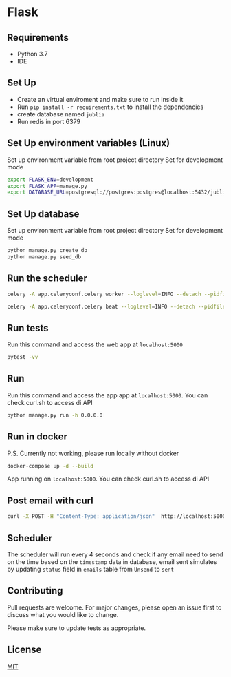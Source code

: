 # Flask

## Requirements

- Python 3.7
- IDE

## Set Up

- Create an virtual enviroment and make sure to run inside it
- Run `pip install -r requirements.txt` to install the dependencies
- create database named `jublia`
- Run redis in port 6379

## Set Up environment variables (Linux)

Set up environment variable from root project directory
Set for development mode

```bash
export FLASK_ENV=development
export FLASK_APP=manage.py
export DATABASE_URL=postgresql://postgres:postgres@localhost:5432/jublia
```

## Set Up database

Set up environment variable from root project directory
Set for development mode

```bash
python manage.py create_db
python manage.py seed_db
```

## Run the scheduler

```bash
celery -A app.celeryconf.celery worker --loglevel=INFO --detach --pidfile=''

celery -A app.celeryconf.celery beat --loglevel=INFO --detach --pidfile=''
```

## Run tests

Run this command and access the web app at `localhost:5000`

```bash
pytest -vv
```

## Run

Run this command and access the app app at `localhost:5000`. You can check curl.sh to access di API

```bash
python manage.py run -h 0.0.0.0
```

## Run in docker

P.S. Currently not working, please run locally without docker

```bash
docker-compose up -d --build
```

App running on `localhost:5000`. You can check curl.sh to access di API

## Post email with curl

```bash
curl -X POST -H "Content-Type: application/json"  http://localhost:5000/save_emails --data '{"event_id": "1", "email_subject": "A good seminar", "email_content": "You should come to this seminar", "timestamp": "2021-12-14 20:02:00"}'
```

## Scheduler

The scheduler will run every 4 seconds and check if any email need to send on the time based on the `timestamp` data in database, email sent simulates by updating `status` field in `emails` table from `Unsend` to `sent`

## Contributing

Pull requests are welcome. For major changes, please open an issue first to discuss what you would like to change.

Please make sure to update tests as appropriate.

## License

[MIT](https://choosealicense.com/licenses/mit/)

